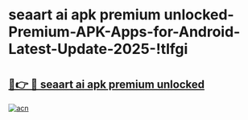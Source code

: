 # seaart ai apk premium unlocked-Premium-APK-Apps-for-Android-Latest-Update-2025-!tlfgi

# <h2><a href="https://googleone.com">🔗👉 🔴 seaart ai apk premium unlocked</a></h2>

[![acn](https://github.com/user-attachments/assets/0f9c940e-d8b0-45ae-aac7-cd30a18b3e1c)](https://googleone.com)

